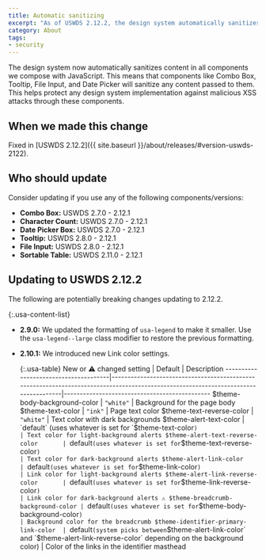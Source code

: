 ```yaml
---
title: Automatic sanitizing
excerpt: "As of USWDS 2.12.2, the design system automatically sanitizes content in all components we compose with JavaScript."
category: About
tags:
- security
---
```


The design system now automatically sanitizes content in all components we compose with JavaScript. This means that components like Combo Box, Tooltip, File Input, and Date Picker will sanitize any content passed to them. This helps protect any design system implementation against malicious XSS attacks through these components.

## When we made this change
Fixed in [USWDS 2.12.2]({{ site.baseurl }}/about/releases/#version-uswds-2122).

## Who should update
Consider updating if you use any of the following components/versions:

- **Combo Box:** USWDS 2.7.0 - 2.12.1
- **Character Count:** USWDS 2.7.0 - 2.12.1
- **Date Picker Box:** USWDS 2.7.0 - 2.12.1
- **Tooltip:** USWDS 2.8.0 - 2.12.1
- **File Input:** USWDS 2.8.0 - 2.12.1
- **Sortable Table:** USWDS 2.11.0 - 2.12.1


## Updating to USWDS 2.12.2

The following are potentially breaking changes updating to 2.12.2.

{:.usa-content-list}
- **2.9.0:** We updated the formatting of `usa-legend` to make it smaller. Use the `usa-legend--large` class modifier to restore the previous formatting.

- **2.10.1:** We introduced new Link color settings.

    {:.usa-table}
    New or ⚠️ changed setting             | Default                                                                                                                           | Description
    --------------------------------------|------------------------------------------------------------------------------------------------------------------------------------|----------------------------------------------
    $theme-body-background-color          | `"white"`                                                                                                                          | Background for the page body
    $theme-text-color                     | `"ink"`                                                                                                                            | Page text color
    $theme-text-reverse-color             | `"white"`                                                                                                                          | Text color with dark backgrounds
    $theme-alert-text-color               | `default` (uses whatever is set for `$theme-text-color`)                                                                           | Text color for light-background alerts
    $theme-alert-text-reverse-color       | `default` (uses whatever is set for `$theme-text-reverse-color`)                                                                   | Text color for dark-background alerts
    $theme-alert-link-color               | `default` (uses whatever is set for `$theme-link-color`)                                                                           | Link color for light-background alerts
    $theme-alert-link-reverse-color       | `default` (uses whatever is set for `$theme-link-reverse-color`)                                                                   | Link color for dark-background alerts
    ⚠️ $theme-breadcrumb-background-color | `default` (uses whatever is set for `$theme-body-background-color`)                                                               | Background color for the breadcrumb
    $theme-identifier-primary-link-color  | `default` (system picks between `$theme-alert-link-color` and `$theme-alert-link-reverse-color` depending on the background color) | Color of the links in the identifier masthead
